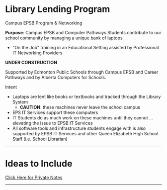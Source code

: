 # Library Lending Program
Campus EPSB Program & Networking

**Purpose**: Campus EPSB and Computer Pathways Students contribute to our school community by managing a unique bank of laptops
- "On the Job" training in an Educational Setting assisted by Professional IT Networking Providers

**UNDER CONSTRUCTION**

Supported by Edmonton Public Schools through Campus EPSB and Career Pathways
and by Alberta Computers for Schools.

Intent
- Laptops are lent like books or textbooks and tracked through the Library System
  - **CAUTION**: these machines never leave the school campus
- EPS IT Services support these computers
- IT Students do as much work on these machines until they cannot ... elevating the issue to EPSB IT Services
- All software tools and infrastructure students engage with is also supported by EPSB IT Services and other Queen Elizabeth High School Staff (i.e. School Librarian)

---

# Ideas to Include
<a href="https://github.com/QEHS-Networking/Library-Lending-Program-Private">Click Here for Private Notes</a>

---
